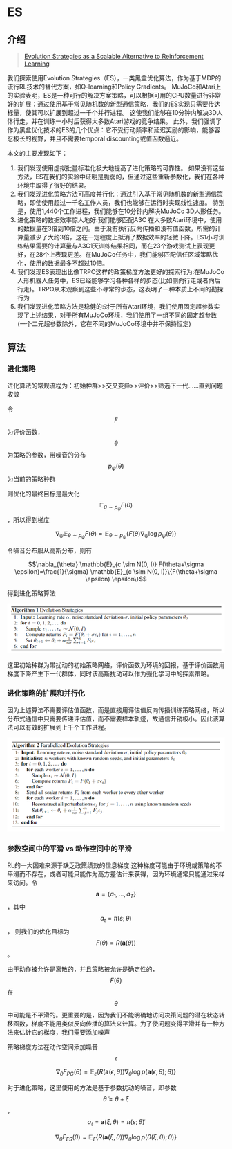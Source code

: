 # ES

## 介绍

> [Evolution Strategies as a Scalable Alternative to Reinforcement Learning](https://arxiv.org/pdf/1703.03864.pdf)

我们探索使用Evolution Strategies（ES），一类黑盒优化算法，作为基于MDP的流行RL技术的替代方案，如Q-learning和Policy Gradients。 MuJoCo和Atari上的实验表明，ES是一种可行的解决方案策略，可以根据可用的CPU数量进行非常好的扩展：通过使用基于常见随机数的新型通信策略，我们的ES实现只需要传达标量，使其可以扩展到超过一千个并行进程。 这使我们能够在10分钟内解决3D人体行走，并在训练一小时后获得大多数Atari游戏的竞争结果。 此外，我们强调了作为黑盒优化技术的ES的几个优点：它不受行动频率和延迟奖励的影响，能够容忍极长的视野，并且不需要temporal discounting或值函数逼近。

本文的主要发现如下：

1. 我们发现使用虚拟批量标准化极大地提高了进化策略的可靠性。 如果没有这些方法，ES在我们的实验中证明是脆弱的，但通过这些重新参数化，我们在各种环境中取得了很好的结果。
2. 我们发现进化策略方法可高度并行化：通过引入基于常见随机数的新型通信策略，即使使用超过一千名工作人员，我们也能够在运行时实现线性速度。 特别是，使用1,440个工作进程，我们能够在10分钟内解决MuJoCo 3D人形任务。
3. 进化策略的数据效率惊人地好:我们能够匹配A3C 在大多数Atari环境中，使用的数据量在3倍到10倍之间。由于没有执行反向传播和没有值函数，所需的计算量减少了大约3倍，这在一定程度上抵消了数据效率的轻微下降。ES1小时训练结果需要的计算量与A3C1天训练结果相同，而在23个游戏测试上表现更好，在28个上表现更差。在MuJoCo任务中，我们能够匹配信任区域策略优化，使用的数据最多不超过10倍。
4. 我们发现ES表现出比像TRPO这样的政策梯度方法更好的探索行为:在MuJoCo人形机器人任务中，ES已经能够学习各种各样的步态\(比如侧向行走或者向后行走\)。TRPO从未观察到这些不寻常的步态，这表明了一种本质上不同的勘探行为
5. 我们发现进化策略方法是稳健的:对于所有Atari环境，我们使用固定超参数实现了上述结果，对于所有MuJoCo环境，我们使用了一组不同的固定超参数\(一个二元超参数除外，它在不同的MuJoCo环境中并不保持恒定\)

## 算法

### 进化策略

进化算法的常规流程为：初始种群&gt;&gt;交叉变异&gt;&gt;评价&gt;&gt;筛选下一代......直到问题收敛

令 $$F$$ 为评价函数， $$\theta$$ 为策略的参数，带噪音的分布 $$p_{\psi}(\theta)$$ 为当前的策略种群

则优化的最终目标是最大化 $$\mathbb{E}_{\theta \sim p_{\psi}} F(\theta)$$ ，所以得到梯度

$$\nabla_{\psi} \mathbb{E}_{\theta \sim p_{\psi}} F(\theta)=\mathbb{E}_{\theta \sim p_{\psi}}\left\{F(\theta) \nabla_{\psi} \log p_{\psi}(\theta)\right\}$$ 

令噪音分布服从高斯分布，则有

$$\nabla_{\theta} \mathbb{E}_{c \sim N(0, I)} F(\theta+\sigma \epsilon)=\frac{1}{\sigma} \mathbb{E}_{c \sim N(0, I)}\{F(\theta+\sigma \epsilon) \epsilon\}$$ 

得到进化策略算法

![](../../.gitbook/assets/image%20%2836%29.png)

这里初始种群为带扰动的初始策略网络，评价函数为环境的回报，基于评价函数用梯度下降产生下一代群体，同时该高斯扰动可以作为强化学习中的探索策略。

### 进化策略的扩展和并行化

因为上述算法不需要评估值函数，而是直接用评估值反向传播训练策略网络，所以分布式通信中只需要传递评估值，而不需要样本轨迹，故通信开销极小。因此该算法可以有效的扩展到上千个工作进程。

![](../../.gitbook/assets/image%20%289%29.png)

### 参数空间中的平滑 vs 动作空间中的平滑

RL的一大困难来源于缺乏政策绩效的信息梯度:这种梯度可能由于环境或策略的不平滑而不存在，或者可能只能作为高方差估计来获得，因为环境通常只能通过采样来访问。令 $$\mathbf{a}=\left\{a_{1}, \dots, a_{T}\right\}$$ ，其中 $$a_{t}=\pi(s ; \theta)$$， 则我们的优化目标为 $$F(\theta)=R(\mathbf{a}(\theta))$$ 。

由于动作被允许是离散的，并且策略被允许是确定性的， $$F(θ)$$ 在 $$θ$$ 中可能是不平滑的。更重要的是，因为我们不能明确地访问决策问题的潜在状态转移函数，梯度不能用类似反向传播的算法来计算。为了使问题变得平滑并有一种方法来估计它的梯度，我们需要添加噪声

策略梯度方法在动作空间添加噪音 $$\epsilon$$ 

$$
\nabla_{\theta} F_{P G}(\theta)=\mathbb{E}_{\epsilon}\left\{R(\mathbf{a}(\epsilon, \theta)) \nabla_{\theta} \log p(\mathbf{a}(\epsilon, \theta) ; \theta)\right\}
$$

对于进化策略，这里使用的方法是基于参数扰动的噪音，即参数 $$\tilde{\theta}=\theta+\xi$$ ，$$a_{t}=\mathbf{a}(\xi, \theta)=\pi(s ; \tilde{\theta})$$ 

$$
\nabla_{\theta} F_{E S}(\theta)=\mathbb{E}_{\xi}\left\{R(\mathbf{a}(\xi, \theta)) \nabla_{\theta} \log p(\tilde{\theta}(\xi, \theta) ; \theta)\right\}
$$











